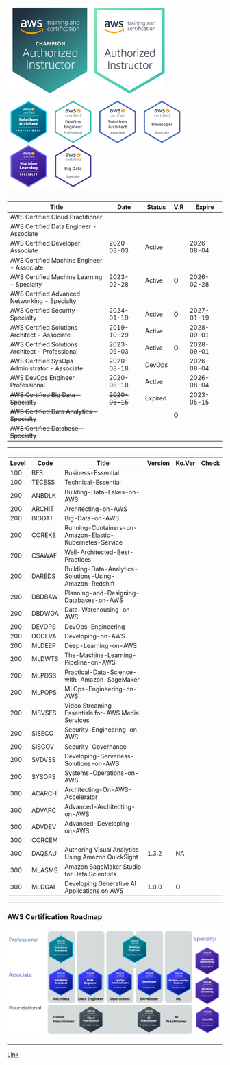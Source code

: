 ![AAI-champ](999-TEMP/Certifications/thumb-AAI-Champion.png)
![AAI](999-TEMP/Certifications/thumb-AAI.png)

![SAP](999-TEMP/Certifications/AWS-SolArchitect-Professional-100.png)
![DEVOPS](999-TEMP/Certifications/thumb-AWS-DevOpsEngineer-Professional.png)
![SA](999-TEMP/Certifications/thumb-AWS-SolArchitect-Associate.png)
![DEVA](999-TEMP/Certifications/thumb-AWS-Developer-Associate.png)
![ML](999-TEMP/Certifications/AWS-MachineLearning-Specialty-100.png)
![BIGDAT](999-TEMP/Certifications/thumb-AWS-BigData-Specialty.png)

---

| Title                                            | Date          | Status  | V.R | Expire     |
| ------------------------------------------------ | ------------- | ------- | --- | ---------- |
| AWS Certified Cloud Practitioner                 |               |         |     |            |
| AWS Certified Data Engineer - Associate          |               |         |     |            |
| AWS Certified Developer Associate                | 2020-03-03    | Active  |     | 2026-08-04 |
| AWS Certified Machine Engineer - Associate       |               |         |     |            |
| AWS Certified Machine Learning - Specialty       | 2023-02-28    | Active  | O   | 2026-02-28 |
| AWS Certified Advanced Networking - Specialty    |               |         |     |            |
| AWS Certified Security - Specialty               | 2024-01-19    | Active  | O   | 2027-01-19 |
| AWS Certified Solutions Architect - Associate    | 2019-10-29    | Active  |     | 2028-09-01 |
| AWS Certified Solutions Architect - Professional | 2023-09-03    | Active  | O   | 2028-09-01 |
| AWS Certified SysOps Administrator - Associate   | 2020-08-18    | DevOps  |     | 2026-08-04 |
| AWS DevOps Engineer Professional                 | 2020-08-18    | Active  |     | 2026-08-04 |
| ~~AWS Certified Big Data - Specialty~~           | ~~2020-05-15~~| Expired |     | 2023-05-15 |
| ~~AWS Certified Data Analytics - Specialty~~     |               |         | O   |            |
| ~~AWS Certified Database - Specialty~~           |               |         |     |            |

---

###

| Level | Code   | Title                                                   | Version | Ko.Ver | Check |
| ----- | ------ | ------------------------------------------------------- | ------- | ------ | ----- |
| 100   | BES    | Business-Essential                                      |         |        |       |
| 100   | TECESS | Technical-Essential                                     |         |        |       |
| 200   | ANBDLK | Building-Data-Lakes-on-AWS                              |         |        |       |
| 200   | ARCHIT | Architecting-on-AWS                                     |         |        |       |
| 200   | BIGDAT | Big-Data-on-AWS                                         |         |        |       |
| 200   | COREKS | Running-Containers-on-Amazon-Elastic-Kubernetes-Service |         |        |       |
| 200   | CSAWAF | Well-Architected-Best-Practices                         |         |        |       |
| 200   | DAREDS | Building-Data-Analytics-Solutions-Using-Amazon-Redshift |         |        |       |
| 200   | DBDBAW | Planning-and-Designing-Databases-on-AWS                 |         |        |       |
| 200   | DBDWOA | Data-Warehousing-on-AWS                                 |         |        |       |
| 200   | DEVOPS | DevOps-Engineering                                      |         |        |       |
| 200   | DODEVA | Developing-on-AWS                                       |         |        |       |
| 200   | MLDEEP | Deep-Learning-on-AWS                                    |         |        |       |
| 200   | MLDWTS | The-Machine-Learning-Pipeline-on-AWS                    |         |        |       |
| 200   | MLPDSS | Practical-Data-Science-with-Amazon-SageMaker            |         |        |       |
| 200   | MLPOPS | MLOps-Engineering-on-AWS                                |         |        |       |
| 200   | MSVSES | Video Streaming Essentials for-AWS Media Services       |         |        |       |
| 200   | SISECO | Security-Engineering-on-AWS                             |         |        |       |
| 200   | SISGOV | Security-Governance                                     |         |        |       |
| 200   | SVDVSS | Developing-Serverless-Solutions-on-AWS                  |         |        |       |
| 200   | SYSOPS | Systems-Operations-on-AWS                               |         |        |       |
| 300   | ACARCH | Architecting-On-AWS-Accelerator                         |         |        |       |
| 300   | ADVARC | Advanced-Architecting-on-AWS                            |         |        |       |
| 300   | ADVDEV | Advanced-Developing-on-AWS                              |         |        |       |
| 300   | CORCEM |                                                         |         |        |       |
| 300   | DAQSAU | Authoring Visual Analytics Using Amazon QuickSight      | 1.3.2   | NA     |       |
| 300   | MLASMS | Amazon SageMaker Studio for Data Scientists             |         |        |       |
| 300   | MLDGAI | Developing Generative AI Applications on AWS            | 1.0.0   | O      |       |

---

### AWS Certification Roadmap

![AWS Certification Roadmap](999-TEMP/Certifications/AWS-Certification-new.png)

---

[Link](https://us-east-1.instructor.classrooms.aws.training/classes)
